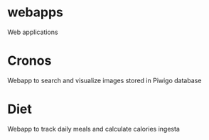 # webapps
Web applications

# Cronos
Webapp to search and visualize images stored in Piwigo database

# Diet
Webapp to track daily meals and calculate calories ingesta
